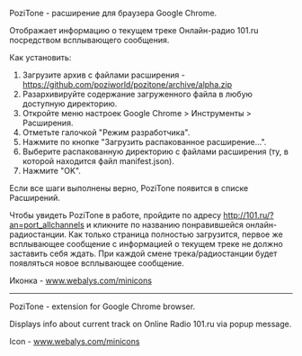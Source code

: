 PoziTone - расширение для браузера Google Chrome.

Отображает информацию о текущем треке Онлайн-радио 101.ru посредством всплывающего сообщения.


Как установить:
1. Загрузите архив с файлами расширения - https://github.com/poziworld/pozitone/archive/alpha.zip
2. Разархивируйте содержание загруженного файла в любую доступную директорию.
3. Откройте меню настроек Google Chrome > Инструменты > Расширения.
4. Отметьте галочкой "Режим разработчика".
5. Нажмите по кнопке "Загрузить распакованное расширение...".
6. Выберите распакованную директорию с файлами расширения (ту, в которой находится файл manifest.json).
7. Нажмите "OK".

Если все шаги выполнены верно, PoziTone появится в списке Расширений.

Чтобы увидеть PoziTone в работе, пройдите по адресу http://101.ru/?an=port_allchannels и кликните по названию понравившейся онлайн-радиостанции.
Как только страница полностью загрузится, первое же всплывающее сообщение с информацией о текущем треке не должно заставить себя ждать.
При каждой смене трека/радиостанции будет появляться новое всплывающее сообщение.

Иконка - www.webalys.com/minicons

--- 

PoziTone - extension for Google Chrome browser.

Displays info about current track on Online Radio 101.ru via popup message.

Icon - www.webalys.com/minicons
